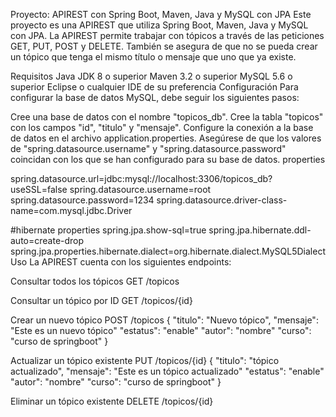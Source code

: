 Proyecto: APIREST con Spring Boot, Maven, Java y MySQL con JPA
Este proyecto es una APIREST que utiliza Spring Boot, Maven, Java y MySQL con JPA. La APIREST permite trabajar con tópicos a través de las peticiones GET, PUT, POST y DELETE. También se asegura de que no se pueda crear un tópico que tenga el mismo título o mensaje que uno que ya existe.

Requisitos
Java JDK 8 o superior
Maven 3.2 o superior
MySQL 5.6 o superior
Eclipse o cualquier IDE de su preferencia
Configuración
Para configurar la base de datos MySQL, debe seguir los siguientes pasos:

Cree una base de datos con el nombre "topicos_db".
Cree la tabla "topicos" con los campos "id", "titulo" y "mensaje".
Configure la conexión a la base de datos en el archivo application.properties. Asegúrese de que los valores de "spring.datasource.username" y "spring.datasource.password" coincidan con los que se han configurado para su base de datos.
properties

spring.datasource.url=jdbc:mysql://localhost:3306/topicos_db?useSSL=false
spring.datasource.username=root
spring.datasource.password=1234
spring.datasource.driver-class-name=com.mysql.jdbc.Driver

#hibernate properties
spring.jpa.show-sql=true
spring.jpa.hibernate.ddl-auto=create-drop
spring.jpa.properties.hibernate.dialect=org.hibernate.dialect.MySQL5Dialect
Uso
La APIREST cuenta con los siguientes endpoints:

Consultar todos los tópicos
GET /topicos

Consultar un tópico por ID
GET /topicos/{id}

Crear un nuevo tópico
POST /topicos
{
    "titulo": "Nuevo tópico",
    "mensaje": "Este es un nuevo tópico"
    "estatus": "enable"
     "autor": "nombre"
    "curso": "curso de springboot"
}

Actualizar un tópico existente
PUT /topicos/{id}
{
    "titulo": "tópico actualizado",
    "mensaje": "Este es un tópico actualizado"
    "estatus": "enable"
     "autor": "nombre"
    "curso": "curso de springboot"
}

Eliminar un tópico existente
DELETE /topicos/{id}

